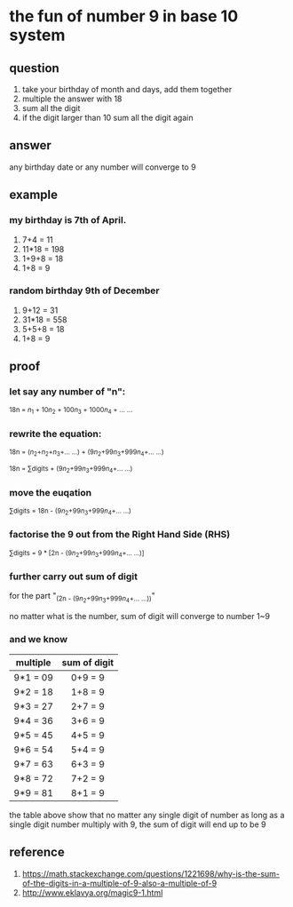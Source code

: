 # the fun of number 9 in base 10 system

## question 
1. take your birthday of month and days, add them together
2. multiple the answer with 18
3. sum all the digit
4. if the digit larger than 10 sum all the digit again

## answer
any birthday date or any number will converge to 9

## example
### my birthday is 7th of April.
1. 7+4 = 11
2. 11*18 = 198
3. 1+9+8 = 18
4. 1+8 = 9

### random birthday 9th of December
1. 9+12 = 31
2. 31*18 = 558
3. 5+5+8 = 18
4. 1+8 = 9

## proof
### let say any number of "n":

<sub>18n = $n_{1}$ + 10$n_{2}$ + 100$n_{3}$ + 1000$n_{4}$ + ... ...</sub>

### rewrite the equation:

<sub>18n = ($n_{2}$+$n_{2}$+$n_{3}$+... ...) + (9$n_{2}$+99$n_{3}$+999$n_{4}$+... ...)</sub>

<sub>18n = $\sum$digits + (9$n_{2}$+99$n_{3}$+999$n_{4}$+... ...)</sub>

### move the euqation

<sub>$\sum$digits = 18n - (9$n_{2}$+99$n_{3}$+999$n_{4}$+... ...)</sub>

### factorise the 9 out from the Right Hand Side (RHS)

<sub>$\sum$digits = 9 * [2n - (9$n_{2}$+99$n_{3}$+999$n_{4}$+... ...)]</sub>

### further carry out sum of digit

for the part "<sub>(2n - (9$n_{2}$+99$n_{3}$+999$n_{4}$+... ...))</sub>"

no matter what is the number, sum of digit will converge to number 1~9

### and we know

|multiple|sum of digit|
|:-:|:-:|
|9*1 = 09|0+9 = 9|
|9*2 = 18|1+8 = 9|
|9*3 = 27|2+7 = 9|
|9*4 = 36|3+6 = 9|
|9*5 = 45|4+5 = 9|
|9*6 = 54|5+4 = 9|
|9*7 = 63|6+3 = 9|
|9*8 = 72|7+2 = 9|
|9*9 = 81|8+1 = 9|

the table above show that no matter any single digit of number as long as a single digit number multiply with 9, the sum of digit will end up to be 9

## reference
1. https://math.stackexchange.com/questions/1221698/why-is-the-sum-of-the-digits-in-a-multiple-of-9-also-a-multiple-of-9
2. http://www.eklavya.org/magic9-1.html
